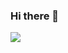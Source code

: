### Hi there 👋
<img src="https://capsule-render.vercel.app/api?type=Soft&color=_hexcode&height=150&section=header&text=header&fontSize=30" />

<!--
**changzin/changzin** is a ✨ _special_ ✨ repository because its `README.md` (this file) appears on your GitHub profile.

Here are some ideas to get you started:

- 🔭 I’m currently working on ...
- 🌱 I’m currently learning ...
- 👯 I’m looking to collaborate on ...
- 🤔 I’m looking for help with ...
- 💬 Ask me about ...
- 📫 How to reach me: ...
- 😄 Pronouns: ...
- ⚡ Fun fact: ...
-->
